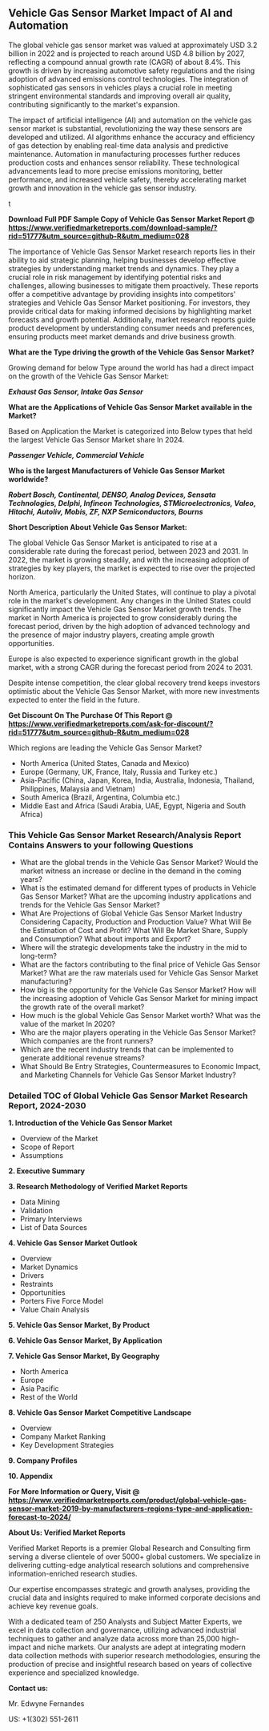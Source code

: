 <h2>Vehicle Gas Sensor Market Impact of AI and Automation</h2><p>The global vehicle gas sensor market was valued at approximately USD 3.2 billion in 2022 and is projected to reach around USD 4.8 billion by 2027, reflecting a compound annual growth rate (CAGR) of about 8.4%. This growth is driven by increasing automotive safety regulations and the rising adoption of advanced emissions control technologies. The integration of sophisticated gas sensors in vehicles plays a crucial role in meeting stringent environmental standards and improving overall air quality, contributing significantly to the market's expansion.</p><p>The impact of artificial intelligence (AI) and automation on the vehicle gas sensor market is substantial, revolutionizing the way these sensors are developed and utilized. AI algorithms enhance the accuracy and efficiency of gas detection by enabling real-time data analysis and predictive maintenance. Automation in manufacturing processes further reduces production costs and enhances sensor reliability. These technological advancements lead to more precise emissions monitoring, better performance, and increased vehicle safety, thereby accelerating market growth and innovation in the vehicle gas sensor industry.</p>t</p><p id="" class=""><strong>Download Full PDF Sample Copy of Vehicle Gas Sensor Market Report @ <a href="https://www.verifiedmarketreports.com/download-sample/?rid=51777&utm_source=github-R&utm_medium=028" target="_blank">https://www.verifiedmarketreports.com/download-sample/?rid=51777&utm_source=github-R&utm_medium=028</a></strong></p><p>The importance of&nbsp;Vehicle Gas Sensor Market research reports lies in their ability to aid strategic planning, helping businesses develop effective strategies by understanding market trends and dynamics. They play a crucial role in risk management by identifying potential risks and challenges, allowing businesses to mitigate them proactively. These reports offer a competitive advantage by providing insights into competitors' strategies and Vehicle Gas Sensor Market positioning. For investors, they provide critical data for making informed decisions by highlighting market forecasts and growth potential. Additionally, market research reports guide product development by understanding consumer needs and preferences, ensuring products meet market demands and drive business growth.</p><p><strong>What are the&nbsp;Type driving the growth of the Vehicle Gas Sensor Market?</strong></p><p id="" class="">Growing demand for below Type around the world has had a direct impact on the growth of the Vehicle Gas Sensor Market:</p><em><strong>Exhaust Gas Sensor, Intake Gas Sensor</strong></em></p><strong>What are the&nbsp;Applications&nbsp;of Vehicle Gas Sensor Market available in the Market?</strong></p><p id="" class="">Based on Application the Market is categorized into Below types that held the largest Vehicle Gas Sensor Market share In 2024.</p><em><strong>Passenger Vehicle, Commercial Vehicle</strong></em></p><strong>Who is the largest Manufacturers of Vehicle Gas Sensor Market worldwide?</strong></p><p><em><strong>Robert Bosch, Continental, DENSO, Analog Devices, Sensata Technologies, Delphi, Infineon Technologies, STMicroelectronics, Valeo, Hitachi, Autoliv, Mobis, ZF, NXP Semiconductors, Bourns</strong></em></p><p id="" class=""><strong>Short Description About Vehicle Gas Sensor Market:</strong></p><p>The global Vehicle Gas Sensor Market is anticipated to rise at a considerable rate during the forecast period, between 2023 and 2031. In 2022, the market is growing steadily, and with the increasing adoption of strategies by key players, the market is expected to rise over the projected horizon.</p><p>North America, particularly the United States, will continue to play a pivotal role in the market's development. Any changes in the United States could significantly impact the Vehicle Gas Sensor Market growth trends. The market in North America is projected to grow considerably during the forecast period, driven by the high adoption of advanced technology and the presence of major industry players, creating ample growth opportunities.</p><p>Europe is also expected to experience significant growth in the global market, with a strong CAGR during the forecast period from 2024 to 2031.</p><p>Despite intense competition, the clear global recovery trend keeps investors optimistic about the Vehicle Gas Sensor Market, with more new investments expected to enter the field in the future.</p><p id="" class=""><strong>Get Discount On The Purchase Of This Report @ <a href="https://www.verifiedmarketreports.com/ask-for-discount/?rid=51777&utm_source=github-R&utm_medium=028" target="_blank">https://www.verifiedmarketreports.com/ask-for-discount/?rid=51777&utm_source=github-R&utm_medium=028</a></strong></p>Which regions are leading the Vehicle Gas Sensor Market?</p><ul><li>North America (United States, Canada and Mexico)</li><li>Europe (Germany, UK, France, Italy, Russia and Turkey etc.)</li><li>Asia-Pacific (China, Japan, Korea, India, Australia, Indonesia, Thailand, Philippines, Malaysia and Vietnam)</li><li>South America (Brazil, Argentina, Columbia etc.)</li><li>Middle East and Africa (Saudi Arabia, UAE, Egypt, Nigeria and South Africa)</li></ul><h3 id="" class="">This Vehicle Gas Sensor Market Research/Analysis Report Contains Answers to your following Questions</h3><ul><li>What are the global trends in the Vehicle Gas Sensor Market? Would the market witness an increase or decline in the demand in the coming years?</li><li>What is the estimated demand for different types of products in Vehicle Gas Sensor Market? What are the upcoming industry applications and trends for the Vehicle Gas Sensor Market?</li><li>What Are Projections of Global Vehicle Gas Sensor Market Industry Considering Capacity, Production and Production Value? What Will Be the Estimation of Cost and Profit? What Will Be Market Share, Supply and Consumption? What about imports and Export?</li><li>Where will the strategic developments take the industry in the mid to long-term?</li><li>What are the factors contributing to the final price of Vehicle Gas Sensor Market? What are the raw materials used for Vehicle Gas Sensor Market manufacturing?</li><li>How big is the opportunity for the Vehicle Gas Sensor Market? How will the increasing adoption of Vehicle Gas Sensor Market for mining impact the growth rate of the overall market?</li><li>How much is the global Vehicle Gas Sensor Market worth? What was the value of the market In 2020?</li><li>Who are the major players operating in the Vehicle Gas Sensor Market? Which companies are the front runners?</li><li>Which are the recent industry trends that can be implemented to generate additional revenue streams?</li><li>What Should Be Entry Strategies, Countermeasures to Economic Impact, and Marketing Channels for Vehicle Gas Sensor Market Industry?</li></ul><h3 id="" class="">Detailed TOC of Global Vehicle Gas Sensor Market Research Report, 2024-2030</h3><p id="" class=""><strong>1. Introduction of the Vehicle Gas Sensor Market</strong></p><ul><li>Overview of the Market</li><li>Scope of Report</li><li>Assumptions</li></ul><p id="" class=""><strong>2. Executive Summary</strong></p><p id="" class=""><strong>3. Research Methodology of Verified Market Reports</strong></p><ul><li>Data Mining</li><li>Validation</li><li>Primary Interviews</li><li>List of Data Sources</li></ul><p id="" class=""><strong>4. Vehicle Gas Sensor Market Outlook</strong></p><ul><li>Overview</li><li>Market Dynamics</li><li>Drivers</li><li>Restraints</li><li>Opportunities</li><li>Porters Five Force Model</li><li>Value Chain Analysis</li></ul><p id="" class=""><strong>5. Vehicle Gas Sensor Market, By Product</strong></p><p id="" class=""><strong>6. Vehicle Gas Sensor Market, By Application</strong></p><p id="" class=""><strong>7. Vehicle Gas Sensor Market, By Geography</strong></p><ul><li>North America</li><li>Europe</li><li>Asia Pacific</li><li>Rest of the World</li></ul><p id="" class=""><strong>8. Vehicle Gas Sensor Market Competitive Landscape</strong></p><ul><li>Overview</li><li>Company Market Ranking</li><li>Key Development Strategies</li></ul><p id="" class=""><strong>9. Company Profiles</strong></p><p id="" class=""><strong>10. Appendix</strong></p><p id="" class=""><strong>For More Information or Query, Visit @ <a href="https://www.verifiedmarketreports.com/product/global-vehicle-gas-sensor-market-2019-by-manufacturers-regions-type-and-application-forecast-to-2024/" target="_blank">https://www.verifiedmarketreports.com/product/global-vehicle-gas-sensor-market-2019-by-manufacturers-regions-type-and-application-forecast-to-2024/</a></strong></p><p id="" class=""><strong>About Us: Verified Market Reports</strong></p><p id="" class="">Verified Market Reports is a premier Global Research and Consulting firm serving a diverse clientele of over 5000+ global customers. We specialize in delivering cutting-edge analytical research solutions and comprehensive information-enriched research studies.</p><p id="" class="">Our expertise encompasses strategic and growth analyses, providing the crucial data and insights required to make informed corporate decisions and achieve key revenue goals.</p><p id="" class="">With a dedicated team of 250 Analysts and Subject Matter Experts, we excel in data collection and governance, utilizing advanced industrial techniques to gather and analyze data across more than 25,000 high-impact and niche markets. Our analysts are adept at integrating modern data collection methods with superior research methodologies, ensuring the production of precise and insightful research based on years of collective experience and specialized knowledge.</p><p id="" class=""><strong>Contact us:</strong></p><p id="" class="">Mr. Edwyne Fernandes</p><p id="" class="">US: +1(302) 551-2611</p>